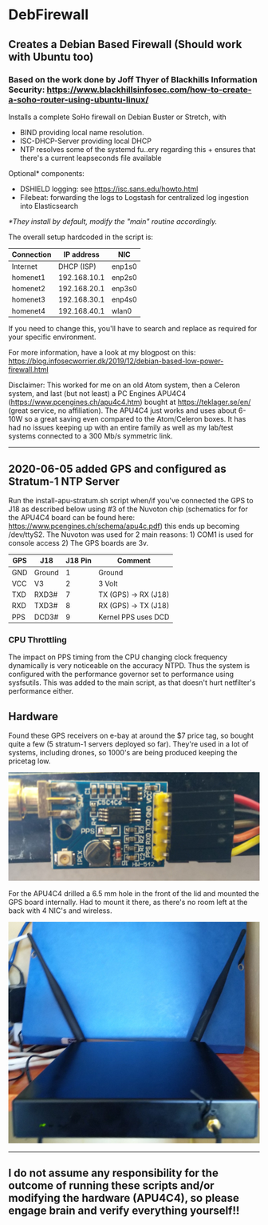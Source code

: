 # DebFirewall
## Creates a Debian Based Firewall (Should work with Ubuntu too)

### Based on the work done by Joff Thyer of Blackhills Information Security: https://www.blackhillsinfosec.com/how-to-create-a-soho-router-using-ubuntu-linux/

Installs a complete SoHo firewall on Debian Buster or Stretch, with
 - BIND providing local name resolution.
 - ISC-DHCP-Server providing local DHCP
 - NTP resolves some of the systemd fu..ery regarding this + ensures that there's a current leapseconds file available

Optional* components:
 - DSHIELD logging: see https://isc.sans.edu/howto.html
 - Filebeat: forwarding the logs to Logstash for centralized log ingestion into Elasticsearch

 _*They install by default, modify the "main" routine accordingly._

The overall setup hardcoded in the script is:

| Connection | IP address     | NIC    |
| ---------- | -------------- | ------ | 
| Internet   | DHCP (ISP)     | enp1s0 |
| homenet1   | 192.168.10.1   | enp2s0 |
| homenet2   | 192.168.20.1   | enp3s0 |                                                
| homenet3   | 192.168.30.1   | enp4s0 |
| homenet4   | 192.168.40.1   | wlan0  |

If you need to change this, you'll have to search and replace as required for your specific environment.

For more information, have a look at my blogpost on this: https://blog.infosecworrier.dk/2019/12/debian-based-low-power-firewall.html

Disclaimer: This worked for me on an old Atom system, then a Celeron system, and last (but not least) a PC Engines APU4C4 (https://www.pcengines.ch/apu4c4.htm) bought at https://teklager.se/en/ (great service, no affiliation). The APU4C4 just works and uses about 6-10W so a great saving even compared to the Atom/Celeron boxes. It has had no issues keeping up with an entire family as well as my lab/test systems connected to a 300 Mb/s symmetric link.

______

## 2020-06-05 added GPS and configured as Stratum-1 NTP Server ##

Run the install-apu-stratum.sh script when/if you've connected the GPS to J18 as described below using #3 of the Nuvoton chip (schematics for for the APU4C4 board can be found here: https://www.pcengines.ch/schema/apu4c.pdf) this ends up becoming /dev/ttyS2.
The Nuvoton was used for 2 main reasons: 1) COM1 is used for console access 2) The GPS boards are 3v.


| GPS     | J18     | J18 Pin  | Comment                 |
| ------- | ------- | -------- | ----------------------- | 
| GND     | Ground  | 1        |  Ground                 |
| VCC     | V3      | 2        |  3 Volt                 |
| TXD     | RXD3#   | 7        |  TX (GPS) -> RX (J18)   |                                                
| RXD     | TXD3#   | 8        |  RX (GPS) -> TX (J18)   |
| PPS     | DCD3#   | 9        |  Kernel PPS uses DCD    |


### CPU Throttling ###

The impact on PPS timing from the CPU changing clock frequency dynamically is very noticeable on the accuracy NTPD. Thus the system is configured with the performance governor set to performance using sysfsutils. This was added to the main script, as that doesn't hurt netfilter's performance either.

## Hardware ##

Found these GPS receivers on e-bay at around the $7 price tag, so bought quite a few (5 stratum-1 servers deployed so far). They're used in a lot of systems, including drones, so 1000's are being produced keeping the pricetag low.

![alt text](./gps.png "GPS Ublox7")

For the APU4C4 drilled a 6.5 mm hole in the front of the lid and mounted the GPS board internally. Had to mount it there, as there's no room left at the back with 4 NIC's and wireless.

![alt text](./apu-front-gps.jpg "APU with GPS")

____
## I do not assume any responsibility for the outcome of running these scripts and/or modifying the hardware (APU4C4), so please engage brain and verify everything yourself!! ##